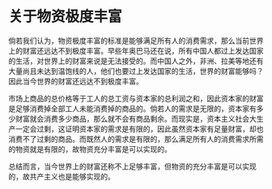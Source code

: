 <!-- vim: set nospell iminsert=2: -->

# 关于物资极度丰富

倘若我们认为，物资极度丰富的标准是能够满足所有人的消费需求，那么当前世界上的财富还远达不到极度丰富。早些年奥巴马还在说，所有中国人都过上发达国家的生活，对世界上的财富来说是无法接受的。而中国人之外，非洲、拉美等地还有大量尚且未达到温饱线的人，他们也要过上发达国家的生活，世界的财富能够吗？因此当今世界的财富还远达不到极度丰富。

市场上商品的总价格等于工人的总工资与资本家的总利润之和，因此资本家的财富是足够消费掉全部工人未能消费掉的商品的。倘若人的需求是无限的，资本家有多少财富就会消费多少商品，那么就不会有商品剩余。而现实是，资本主义社会大生产一定会过剩，这证明资本家的需求是有限的，因此虽然资本家有足量财富，却也消费不了过剩的商品。而既然人的需求是有限的，那么满足所有人的消费需求所需的物资就是有限的，故物资充分丰富是可以实现的。

总结而言，当今世界上的财富还称不上足够丰富，但物资的充分丰富是可以实现的，故共产主义也是能够实现的。
